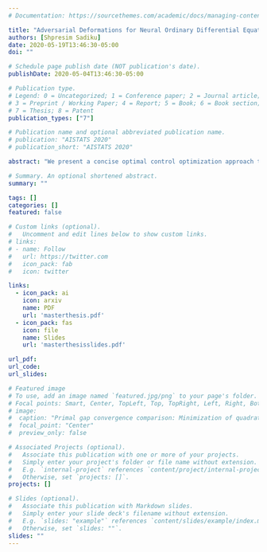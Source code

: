 ```yaml
---
# Documentation: https://sourcethemes.com/academic/docs/managing-content/

title: "Adversarial Deformations for Neural Ordinary Differential Equations"
authors: [Shpresim Sadiku]
date: 2020-05-19T13:46:30-05:00
doi: ""

# Schedule page publish date (NOT publication's date).
publishDate: 2020-05-04T13:46:30-05:00

# Publication type.
# Legend: 0 = Uncategorized; 1 = Conference paper; 2 = Journal article;
# 3 = Preprint / Working Paper; 4 = Report; 5 = Book; 6 = Book section;
# 7 = Thesis; 8 = Patent
publication_types: ["7"]

# Publication name and optional abbreviated publication name.
# publication: "AISTATS 2020"
# publication_short: "AISTATS 2020"

abstract: "We present a concise optimal control optimization approach to continuous-depth deep learning models by discussing ideas and algorithms derived from the optimality conditions of the powerful Pontryagin's Maximum Principle. The new emerging field of constant memory cost models, however, is vulnerable to adversarial attacks. Apart from highlighting the inconsistency of neural networks theoretically, we experiment with adversarial deformations for neural ordinary differential equations on MNIST and compare our results to convolutional neural-network based architectures."

# Summary. An optional shortened abstract.
summary: ""

tags: []
categories: []
featured: false

# Custom links (optional).
#   Uncomment and edit lines below to show custom links.
# links:
# - name: Follow
#   url: https://twitter.com
#   icon_pack: fab
#   icon: twitter

links:
  - icon_pack: ai
    icon: arxiv
    name: PDF
    url: 'masterthesis.pdf'
  - icon_pack: fas
    icon: file
    name: Slides
    url: 'masterthesisslides.pdf'

url_pdf: 
url_code: 
url_slides:

# Featured image
# To use, add an image named `featured.jpg/png` to your page's folder. 
# Focal points: Smart, Center, TopLeft, Top, TopRight, Left, Right, BottomLeft, Bottom, BottomRight.
# image:
#  caption: "Primal gap convergence comparison: Minimization of quadratic over Birkhoff polytope. See paper for details."
#  focal_point: "Center"
#  preview_only: false

# Associated Projects (optional).
#   Associate this publication with one or more of your projects.
#   Simply enter your project's folder or file name without extension.
#   E.g. `internal-project` references `content/project/internal-project/index.md`.
#   Otherwise, set `projects: []`.
projects: []

# Slides (optional).
#   Associate this publication with Markdown slides.
#   Simply enter your slide deck's filename without extension.
#   E.g. `slides: "example"` references `content/slides/example/index.md`.
#   Otherwise, set `slides: ""`.
slides: ""
---
```

